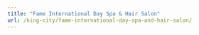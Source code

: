 ```yaml
---
title: "Fame International Day Spa & Hair Salon"
url: /king-city/fame-international-day-spa-and-hair-salon/
---
```

